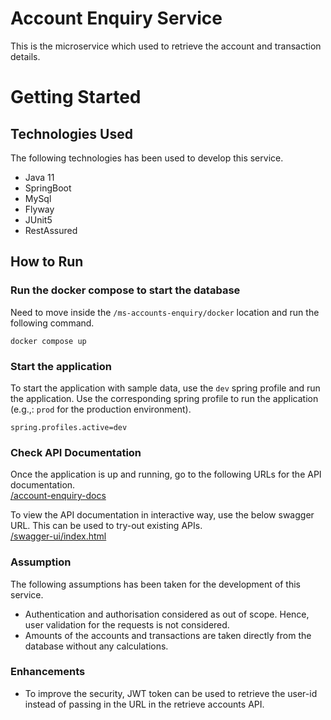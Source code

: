 # Account Enquiry Service
This is the microservice which used to retrieve the account and transaction details.

# Getting Started

## Technologies Used
The following technologies has been used to develop this service.
* Java 11
* SpringBoot
* MySql
* Flyway
* JUnit5
* RestAssured

## How to Run
### Run the docker compose to start the database
Need to move inside the ```/ms-accounts-enquiry/docker``` location and run the following command. 

```shell
docker compose up
```

### Start the application
To start the application with sample data, use the ```dev``` spring profile and run the application. Use the corresponding
spring profile to run the application (e.g.,: ```prod``` for the production environment).

```properties
spring.profiles.active=dev
```

### Check API Documentation
Once the application is up and running, go to the following URLs for the API documentation.
<br><a href="http://localhost:8080/account-enquiry-docs" target="_blank">/account-enquiry-docs</a>


To view the API documentation in interactive way, use the below swagger URL. This can be used to try-out existing APIs. 
<br><a href="http://localhost:8080/swagger-ui/index.html" target="_blank">/swagger-ui/index.html</a>


### Assumption
The following assumptions has been taken for the development of this service.
* Authentication and authorisation considered as out of scope. Hence, user validation for the requests is not considered.
* Amounts of the accounts and transactions are taken directly from the database without any calculations.

### Enhancements
* To improve the security, JWT token can be used to retrieve the user-id instead of passing in the URL in the retrieve accounts API.